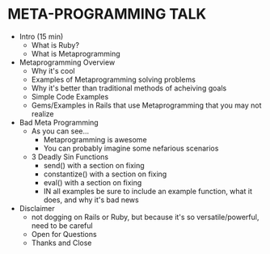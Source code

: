 META-PROGRAMMING TALK
===============================

* Intro (15 min)
  * What is Ruby?
  * What is Metaprogramming
* Metaprogramming Overview
  * Why it's cool
  * Examples of Metaprogramming solving problems
  * Why it's better than traditional methods of acheiving goals
  * Simple Code Examples
  * Gems/Examples in Rails that use Metaprogramming that you may not realize
* Bad Meta Programming
  * As you can see...
    * Metaprogramming is awesome
    * You can probably imagine some nefarious scenarios
  * 3 Deadly Sin Functions
    * send() with a section on fixing
    * constantize() with a section on fixing
    * eval() with a section on fixing
    * IN all examples be sure to include an example function, what it does, and why it's bad news
* Disclaimer
  * not dogging on Rails or Ruby, but because it's so versatile/powerful, need to be careful
  * Open for Questions
  * Thanks and Close
